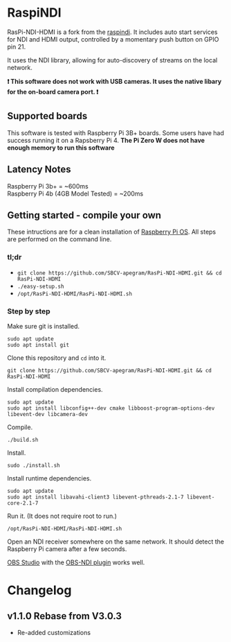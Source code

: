 # RaspiNDI

RasPi-NDI-HDMI is a fork from the [raspindi](https://github.com/raspberry-pi-camera/raspindi). It includes auto start services for NDI and HDMI output, controlled by a momentary push button on GPIO pin 21. 

It uses the NDI library, allowing for auto-discovery of streams on the local network.

**❗ This software does not work with USB cameras. It uses the native libary for the on-board camera port. ❗**

## Supported boards

This software is tested with Raspberry Pi 3B+ boards. Some users have had success running it on a Rapsberry Pi 4. **The Pi Zero W does not have enough memory to run this software**

## Latency Notes
Raspberry Pi 3b+ = ~600ms   
Raspberry Pi 4b (4GB Model Tested) = ~200ms

## Getting started - compile your own

These intructions are for a clean installation of [Raspberry Pi OS](https://www.raspberrypi.org/software/). All steps are performed on the command line.

### tl;dr

- `git clone https://github.com/SBCV-apegram/RasPi-NDI-HDMI.git && cd RasPi-NDI-HDMI`
- `./easy-setup.sh`
- `/opt/RasPi-NDI-HDMI/RasPi-NDI-HDMI.sh`

### Step by step

Make sure git is installed.

```
sudo apt update
sudo apt install git
```

Clone this repository and `cd` into it.

```
git clone https://github.com/SBCV-apegram/RasPi-NDI-HDMI.git && cd RasPi-NDI-HDMI
```

Install compilation dependencies.

```
sudo apt update
sudo apt install libconfig++-dev cmake libboost-program-options-dev libevent-dev libcamera-dev

```

Compile.

```
./build.sh
```

Install.

```
sudo ./install.sh
```

Install runtime dependencies.

```
sudo apt update
sudo apt install libavahi-client3 libevent-pthreads-2.1-7 libevent-core-2.1-7
```

Run it. (It does not require root to run.)

```
/opt/RasPi-NDI-HDMI/RasPi-NDI-HDMI.sh
```

Open an NDI receiver somewhere on the same network. It should detect the Raspberry Pi camera after a few seconds.

[OBS Studio](https://obsproject.com/) with the [OBS-NDI plugin](https://github.com/Palakis/obs-ndi/releases/) works well.


# Changelog

## v1.1.0 Rebase from V3.0.3
- Re-added customizations
